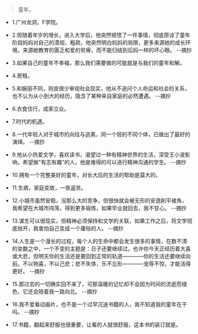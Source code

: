 >童年。

- 1.广州龙洞，F学院。

- 2.但随着年岁的增长，进入大学后，他突然顿悟了一件事情，彻底原谅了童年阶段妈妈对自己的漠视、粗疏，他突然明白妈妈的局限，更多来源她的成长环境，来源她教育的匮乏和爱的贫瘠，而不能归结到后妈一样的坏心眼。 --摘抄

- 3.如果自己的童年不幸福，那么我们需要做的可能就是与我们的童年和解。

- 4.房租。

- 5.和婉丽不同，则良很少审视社会现实，他从不追问个人命运和社会的关系，也不认为从小到大的经历，隐含了某种来自家庭的必然遭遇。 --摘抄

- 6.衣食住行，成家立业。

- 7.时代的机遇。

- 8.一代年轻人对于城市的向往与逃离，同一个班的不同个体，已做出了最好的演绎。 --摘抄

- 9.他从小热爱文学，喜欢读书，渴望过一种有精神世界的生活，深受王小波影响，希望做"有志有趣"的人，他是难得的可以进行精神沟通的学生。 --摘抄

- 10.拥有一个完整美好的童年，对长大后的生活的帮助是莫大的。

- 11.生病，家庭变故，一夜返贫。

- 12.小城市虽然安稳，没那么大的竞争，但很快就会被无形的安逸削平棱角，我希望在大城市闯荡，得到更多锻炼，如果毕业就回去，我不甘心。 --摘抄

- 13.谋生可以很现实，但精神必须保持和文学的关联，如果工作之后，将文学彻底抛开，我害怕自己变成一个庸俗的人。 --摘抄

- 14.人生是一个漫长的过程，每个人的生命中都会发生很多的事情，在数不清的变数之中，一个不变的主题是：日子还要继续过。也许你今天正经历着大喜或大悲，但明天你的生活还是要回到正常的轨道————你的生活还要继续向前。不以物喜，不以己悲；悲不失体，乐不忘形————宠辱不惊，才能活得更好。 --摘抄

- 15.那过去的一切确实回不来了，可那温暖的记忆却不会因为时间的流逝而褪色，它还会陪着我一路向北。 --摘抄

- 16.我不爱看动画片，也不是一个过早沉迷书籍的人，我不知道我的童年在干吗。 --摘抄

- 17.书籍，翻起来舒服也很重要，让看的人就很舒服，这本书的装订就是。
